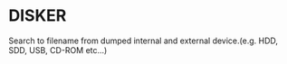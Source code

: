 # DISKER

Search to filename from dumped internal and external device.(e.g. HDD, SDD, USB, CD-ROM etc...)
